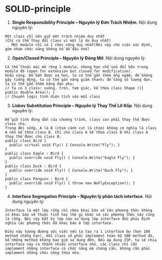 # SOLID-principle
1. **Single Responsibility Principle  – Nguyên lý Đơn Trách Nhiệm**. Nội dung nguyên lý:
```
Một class chỉ nên giữ một trách nhiệm duy nhất 
(Chỉ có thể thay đổi class vì một lý do duy nhất)
 _ Một module chỉ có 1 chức năng duy nhất(Nói vậy chứ việc xác định, gom nhóm chức năng không hề dễ đâu nhé)
```
2. **Open/Closed Principle – Nguyên lý Đóng Mở**. Nội dung nguyên lý:
```
Có thể thoải mái mở rộng 1 module, nhưng hạn chế sửa đổi bên trong module đó (open for extension but closed for modification).
khẩu súng. Để bắn được xa hơn, ta có thể gắn thêm ống ngắm; để không gây tiếng động, ta có thể gắn nòng giảm thanh; để tăng số lượng đạn, ta có thể gắn thêm băng đạn phụ;
// Ta có 3 class: vuông, tròn, tam giác, kế thừa class Shape (){ public double Area(); }
// Chuyển logic tính diện tích vào mỗi class
```
3. **Liskov Substitution Principle – Nguyên lý Thay Thế Lít Kốp**. Nội dung nguyên lý:
```
Để giữ tính đúng đắn của chương trình, class con phải thay thế được class cha.
Trong đời sống, A là B (chim cánh cụt là chim) không có nghĩa là class A nên kế thừa class B. Chỉ cho class A kế thừa class B khi class A thay thế được cho class B.
public class Bird {
  public virtual void Fly() { Console.Write("Fly"); }
}
public class Eagle : Bird {
  public override void Fly() { Console.Write("Eagle Fly"); }
}
public class Duck : Bird {
  public override void Fly() { Console.Write("Duck Fly"); }
}
public class Penguin : Bird {
  public override void Fly() { throw new NoFlyException(); }
}
```
4. **Interface Segregation Principle – Nguyên lý phân tách interface**. Nội dung nguyên lý:
```
Interface là một lớp rỗng chỉ chứa khai báo về tên phương thức không có khai báo về thuộc tính hay thứ gì khác và các phương thức này cũng là rỗng. Bởi vậy bất kỳ lớp nào sử dụng lớp interface đều phải định nghĩa các phương thức đã khai báo ở lớp interface.
```
```
Điều này tương đương với việc nếu ta tạo ra 1 interface bự (hơn 100 method chẳng hạn), mỗi class sẽ phải implement toàn bộ 100 method đó, kể những method không bao giờ sử dụng đến. Nếu áp dụng ISP, ta sẽ chia interface này ra thành nhiều interface nhỏ, các class chỉ cần implement những interface có chức năng mà chúng cần, không cần phải implement những chức năng thừa nữa.
```
